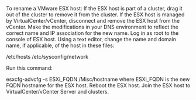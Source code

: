 To rename a VMware ESX host:
If the ESX host is part of a cluster, drag it out of the cluster to remove it from the cluster.
If the ESX host is managed by VirtualCenter/vCenter, disconnect and remove the ESX host from the vCenter.
Make the modifications in your DNS environment to reflect the correct name and IP association for the new name.
Log in as root to the console of ESX host.
Using a text editor, change the name and domain name, if applicable, of the host in these files:
 
/etc/hosts
/etc/sysconfig/network
 
Run this command:

esxcfg-advcfg -s ESXi_FQDN /Misc/hostname
where ESXi_FQDN is the new FQDN hostname for the ESX host.
Reboot the ESX host.
Join the ESX host to VirtualCenter/vCenter Server and clusters.